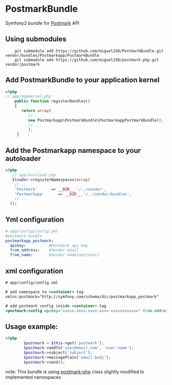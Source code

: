 # PostmarkBundle
Symfony2 bundle for [Postmark](http://postmarkapp.com) API
## Using submodules

        git submodule add https://github.com/miguel250/PostmarkBundle.git vendor/bundles/Postmarkapp/PostmarkBundle
        git submodule add https://github.com/miguel250/postmark-php.git  vendor/postmark

Add PostmarkBundle to your application kernel
-----

``` php
<?php
// app/AppKernel.php
    public function registerBundles()
    {
       return array(
          // ...
          new Postmarkapp\PostmarkBundle\PostmarkappPostmarkBundle(),
          // ...
          );
     }
```
 Add the Postmarkapp namespace to your autoloader
-----

``` php
<?php
   // app/autoload.php
   $loader->registerNamespaces(array(
    // ...
    'Postmark'      => __DIR__.'/../vendor',
    'Postmarkapp'      => __DIR__.'/../vendor/bundles',
    // ...
  ));
```

Yml configuration
-----

``` yml
# app/config/config.yml
#postmark bundle
postmarkapp_postmark:
  apikey:          #Postmark api key
  from_address:    #Sender email
  from_name:       #Sender name[optional]
```
 xml configuration
-----

``` xml
# app/config/config.xml

# add namespace to <container> tag
xmlns:postmark="http://symfony.com/schema/dic/postmarkapp_postmark"

# add postmark config inside <container> tag
<postmark:config apikey="xxxxx-xxxx-xxxx-xxxx-xxxxxxxxxxxx" from-address="your@email.com" from-name="optional"/>
```

Usage example:
-----

``` php
<?php
        $postmark = $this->get('postmark');
        $postmark->addTo('user@email.com', 'user name');
        $postmark->subject('subject');
        $postmark->messagePlain('email body');
        $postmark->send();
```
note:
This bundle is using  [postmark-php](https://github.com/Znarkus/postmark-php) class slightly modified to implemented namespaces
